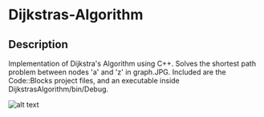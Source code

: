 # Dijkstras-Algorithm
## Description
Implementation of Dijkstra's Algorithm using C++. Solves the shortest path problem between nodes 'a' and 'z' in graph.JPG. Included are the Code::Blocks project files, and an executable inside DijkstrasAlgorithm/bin/Debug.

![alt text](https://github.com/dbees15/Dijkstras-Algorithm/blob/main/graph.JPG)
